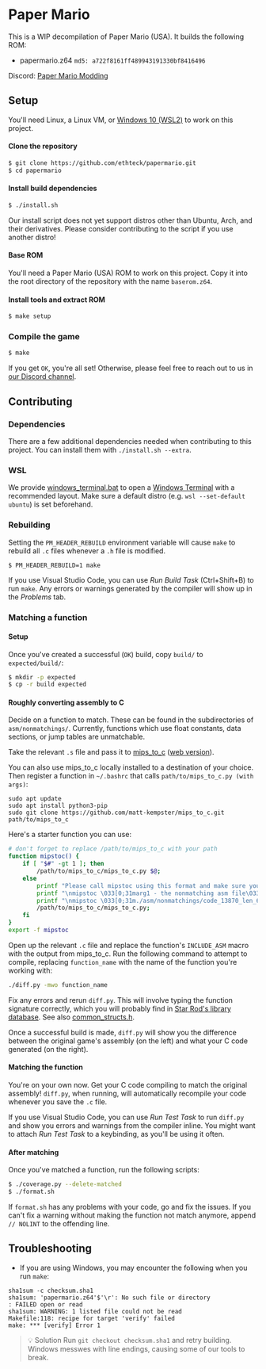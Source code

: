 # Paper Mario

This is a WIP decompilation of Paper Mario (USA). It builds the following ROM:

* papermario.z64 `md5: a722f8161ff489943191330bf8416496`

Discord: [Paper Mario Modding](https://discord.gg/urUm3VG)

## Setup

You'll need Linux, a Linux VM, or [Windows 10 (WSL2)](#wsl) to work on this project.

#### Clone the repository
```sh
$ git clone https://github.com/ethteck/papermario.git
$ cd papermario
```

#### Install build dependencies

```sh
$ ./install.sh
```

Our install script does not yet support distros other than Ubuntu, Arch, and their derivatives. Please consider contributing to the script if you use another distro!

#### Base ROM

You'll need a Paper Mario (USA) ROM to work on this project. Copy it into the root directory of the repository with the name `baserom.z64`.

#### Install tools and extract ROM

```sh
$ make setup
```

### Compile the game

```sh
$ make
```

If you get `OK`, you're all set! Otherwise, please feel free to reach out to us in [our Discord channel](https://discord.gg/urUm3VG).

## Contributing

### Dependencies

There are a few additional dependencies needed when contributing to this project. You can install them with `./install.sh --extra`.

### WSL

We provide [windows_terminal.bat](tools/windows_terminal.bat) to open a [Windows Terminal](https://www.microsoft.com/en-us/p/windows-terminal/9n0dx20hk701) with a recommended layout. Make sure a default distro (e.g. `wsl --set-default ubuntu`) is set beforehand.

### Rebuilding

Setting the `PM_HEADER_REBUILD` environment variable will cause `make` to rebuild all `.c` files whenever a `.h` file is modified.

```sh
$ PM_HEADER_REBUILD=1 make
```

If you use Visual Studio Code, you can use _Run Build Task_ (Ctrl+Shift+B) to run `make`. Any errors or warnings generated by the compiler will show up in the _Problems_ tab.

### Matching a function

#### Setup

Once you've created a successful (`OK`) build, copy `build/` to `expected/build/`:

```sh
$ mkdir -p expected
$ cp -r build expected
```

#### Roughly converting assembly to C

Decide on a function to match. These can be found in the subdirectories of `asm/nonmatchings/`. Currently, functions which use float constants, data sections, or jump tables are unmatchable.

Take the relevant `.s` file and pass it to [mips_to_c](https://github.com/matt-kempster/mips_to_c) ([web version](https://simonsoftware.se/other/mips_to_c.py)).

You can also use mips_to_c locally installed to a destination of your choice. Then register a function in `~/.bashrc` that calls `path/to/mips_to_c.py (with args)`:
```
sudo apt update
sudo apt install python3-pip
sudo git clone https://github.com/matt-kempster/mips_to_c.git path/to/mips_to_c
```

Here's a starter function you can use:
```sh
# don't forget to replace /path/to/mips_to_c with your path
function mipstoc() {
    if [ "$#" -gt 1 ]; then
        /path/to/mips_to_c/mips_to_c.py $@;
    else
        printf "Please call mipstoc using this format and make sure you're at the repo root:";
        printf "\nmipstoc \033[0;31marg1 - the nonmatching asm file\033[0m \033[0;34marg2 - the target function\033[0m \033[0;33margN - any of the optional mips_to_c.py flags\033[0m";
        printf "\nmipstoc \033[0;31m./asm/nonmatchings/code_13870_len_6980/func_8003B3D0.s\033[0m \033[0;34mfunc_8003B3D0\033[0m \033[0;33m--flag1 --flag2 --flagN\033[0m\n";
        /path/to/mips_to_c/mips_to_c.py;
    fi
}
export -f mipstoc
```

Open up the relevant `.c` file and replace the function's `INCLUDE_ASM` macro with the output from mips_to_c. Run the following command to attempt to compile, replacing `function_name` with the name of the function you're working with:

```sh
./diff.py -mwo function_name
```

Fix any errors and rerun `diff.py`. This will involve typing the function signature correctly, which you will probably find in [Star Rod's library database](https://github.com/nanaian/star-rod/blob/master/database/common_func_library.lib). See also [common_structs.h](include/common_structs.h).

Once a successful build is made, `diff.py` will show you the difference between the original game's assembly (on the left) and what your C code generated (on the right).

#### Matching the function

You're on your own now. Get your C code compiling to match the original assembly! `diff.py`, when running, will automatically recompile your code whenever you save the `.c` file.

If you use Visual Studio Code, you can use _Run Test Task_ to run `diff.py` and show you errors and warnings from the compiler inline. You might want to attach _Run Test Task_ to a keybinding, as you'll be using it often.

#### After matching

Once you've matched a function, run the following scripts:

```sh
$ ./coverage.py --delete-matched
$ ./format.sh
```

If `format.sh` has any problems with your code, go and fix the issues. If you can't fix a warning without making the function not match anymore, append `// NOLINT` to the offending line.

## Troubleshooting

* If you are using Windows, you may encounter the following when you run `make`:
```
sha1sum -c checksum.sha1
sha1sum: 'papermario.z64'$'\r': No such file or directory
: FAILED open or read
sha1sum: WARNING: 1 listed file could not be read
Makefile:118: recipe for target 'verify' failed
make: *** [verify] Error 1
```
> 💡 Solution
> Run `git checkout checksum.sha1` and retry building. Windows messwes with line endings, causing some of our tools to break. 
